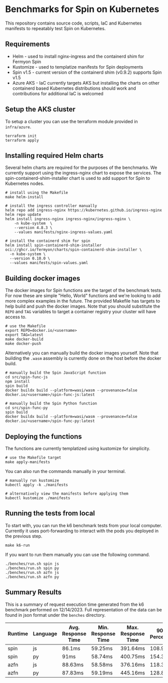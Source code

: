 # Benchmarks for Spin on Kubernetes

This repository contains source code, scripts, IaC and Kubernetes manifests to repeatably test Spin on Kubernetes.

## Requirements

- Helm - used to install nginx-ingress and the containerd shim for Fermyon Spin
- Kustomize - used to templatize manifests for Spin deployments
- Spin v1.5 - current version of the containerd shim (v0.9.2) supports Spin v1.5
- Azure AKS - IaC currently targets AKS but installing the charts on other containerd based Kubernetes distributions should work and contributions for additional IaC is welcomed

## Setup the AKS cluster

To setup a cluster you can use the terraform module provided in `infra/azure`.

```script
terraform init
terraform apply
```

## Installing required Helm charts

Several helm charts are required for the purposes of the benchmarks. We currently support using the ingress-nginx chart to expose the services. The spin-containerd-shim-installer chart is used to add support for Spin to Kubernetes nodes. 

```script
# install using the Makefile
make helm-install
```

```script
# install the ingress controller manually
helm repo add ingress-nginx https://kubernetes.github.io/ingress-nginx
helm repo update
helm install ingress-nginx ingress-nginx/ingress-nginx \
    -n kube-system  \
    --version 4.8.3 \
    --values manifests/nginx-ingress-values.yaml

# install the containerd shim for spin
helm install spin-containerd-shim-installer oci://ghcr.io/fermyon/charts/spin-containerd-shim-installer \
  -n kube-system \
  --version 0.10.0 \
  --values manifests/spin-values.yaml
```

## Building docker images

The docker images for Spin functions are the target of the benchmark tests. For now these are simple "Hello, World" functions and we're looking to add more complex examples in the future. The provided Makefile has targets to help build and push the docker images. Note that you should substitute the `REPO` and `TAG` variables to target a container registry your cluster will have access to.

```script
# use the Makefile
export REPO=docker.io/<username>
export TAG=latest
make docker-build
make docker-push
```

Alternatively you can manually build the docker images yourself. Note that building the `.wasm` assembly is currently done on the host before the docker build.

```script
# manually build the Spin JavaScript function
cd src/spin-func-js
npm install
spin build
docker buildx build --platform=wasi/wasm --provenance=false docker.io/<username>/spin-func-js:latest

# manually build the Spin Python function
cd src/spin-func-py
spin build
docker buildx build --platform=wasi/wasm --provenance=false docker.io/<username>/spin-func-py:latest
```

## Deploying the functions

The functions are currently templatized using kustomize for simplicity. 

```script
# use the Makefile target
make apply-manifests
```

You can also run the commands manually in your terminal.

```script
# manually run kustomize
kubectl apply -k ./manifests

# alternatively view the manifests before applying them
kubectl kustomize ./manifests
```

## Running the tests from local

To start with, you can run the k6 benchmark tests from your local computer. Currently it uses port-forwarding to interact with the pods you deployed in the previous step. 

```script
make k6-run
```

If you want to run them manually you can use the following command.

```script
./benches/run.sh spin js
./benches/run.sh spin py
./benches/run.sh azfn js
./benches/run.sh azfn py
```

## Summary Results

This is a summary of request execution time generated from the k6 benchmark performed on 12/14/2023. Full representation of the data can be found in json format under the `benches` directory.

| Runtime | Language | Avg. Response Time | Min. Response Time | Max. Response Time | 90th Percentile | 95th Percentile |
| ------- | -------- | ------------------ | ------------------ | ------------------ | --------------- | --------------- |
| spin    | js       | 86.1ms             | 59.25ms            | 391.64ms           | 108.9ms         | 186.51ms        |
| spin    | py       | 91ms               | 58.74ms            | 400.75ms           | 154.36ms        | 254.73ms        |
| azfn    | js       | 88.63ms            | 58.58ms            | 376.16ms           | 118.33ms        | 217.46ms        |
| azfn    | py       | 87.83ms            | 59.19ms            | 445.16ms           | 128.87ms        | 190.21ms        |

